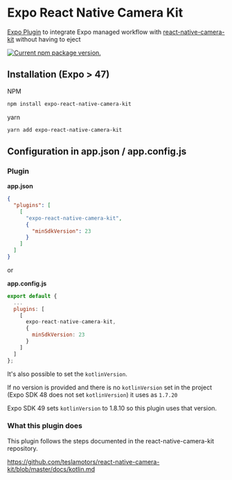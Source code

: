 # Expo React Native Camera Kit
[Expo Plugin](https://docs.expo.dev/config-plugins/plugins-and-mods/) to integrate Expo managed workflow with [react-native-camera-kit](https://github.com/teslamotors/react-native-camera-kit) without having to eject


<a href="https://www.npmjs.org/package/expo-react-native-camera-kit">
    <img src="https://badge.fury.io/js/expo-react-native-camera-kit.svg" alt="Current npm package version." />
</a>


## Installation (Expo > 47)

NPM

```bash
npm install expo-react-native-camera-kit
```

yarn

```bash
yarn add expo-react-native-camera-kit
```

## Configuration in app.json / app.config.js
### Plugin


**app.json**
```json
{
  "plugins": [
    [
      "expo-react-native-camera-kit",
      {
        "minSdkVersion": 23
      }
    ]
  ]
}
```

or

**app.config.js**
```js
export default {
  ...
  plugins: [
    [
      expo-react-native-camera-kit,
      {
        minSdkVersion: 23
      }
    ]
  ]
};
```

It's also possible to set the `kotlinVersion`.

If no version is provided and there is no `kotlinVersion` set in the project (Expo SDK 48 does not set `kotlinVersion`) it uses as `1.7.20`

Expo SDK 49 sets `kotlinVersion` to 1.8.10 so this plugin uses that version.


### What this plugin does

This plugin follows the steps documented in the react-native-camera-kit repository.

https://github.com/teslamotors/react-native-camera-kit/blob/master/docs/kotlin.md

